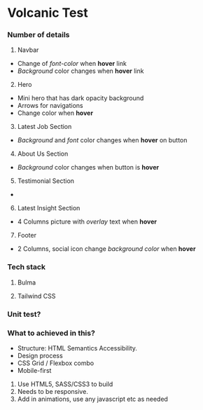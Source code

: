 # Volcanic Test

### Number of details
1. Navbar
  + Change of *font-color* when **hover** link
  + *Background* color changes when **hover** link

  2. Hero
  + Mini hero that has dark opacity background
  + Arrows for navigations
  + Change color when **hover**

  3. Latest Job Section
  + *Background* and *font* color changes when **hover** on button

  4. About Us Section
  + *Background* color changes when button is **hover**

  5. Testimonial Section
  + 

  6. Latest Insight Section
  + 4 Columns picture with *overlay* text when **hover**

  7. Footer
  + 2 Columns, social icon change *background color* when **hover**


  ### Tech stack
  1. Bulma

  2. Tailwind CSS

  ### Unit test?

  ### What to achieved in this?
  - Structure: HTML Semantics Accessibility.
  - Design process
  - CSS Grid / Flexbox combo
  - Mobile-first



1. Use HTML5, SASS/CSS3 to build 
2. Needs to be responsive.
3. Add in animations, use any javascript etc as needed